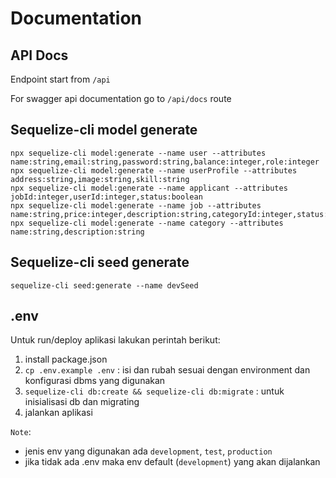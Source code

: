 # Documentation

## API Docs

Endpoint start from `/api`

For swagger api documentation go to `/api/docs` route

## Sequelize-cli model generate

```
npx sequelize-cli model:generate --name user --attributes name:string,email:string,password:string,balance:integer,role:integer
npx sequelize-cli model:generate --name userProfile --attributes address:string,image:string,skill:string
npx sequelize-cli model:generate --name applicant --attributes jobId:integer,userId:integer,status:boolean
npx sequelize-cli model:generate --name job --attributes name:string,price:integer,description:string,categoryId:integer,status:boolean,file:string,dueDate:date
npx sequelize-cli model:generate --name category --attributes name:string,description:string

```

## Sequelize-cli seed generate

```
sequelize-cli seed:generate --name devSeed
```

## .env

Untuk run/deploy aplikasi lakukan perintah berikut:

1. install package.json
2. `cp .env.example .env` : isi dan rubah sesuai dengan environment dan konfigurasi dbms yang digunakan
3. `sequelize-cli db:create && sequelize-cli db:migrate` : untuk inisialisasi db dan migrating
4. jalankan aplikasi

`Note`:

- jenis env yang digunakan ada `development`, `test`, `production`
- jika tidak ada .env maka env default (`development`) yang akan dijalankan
